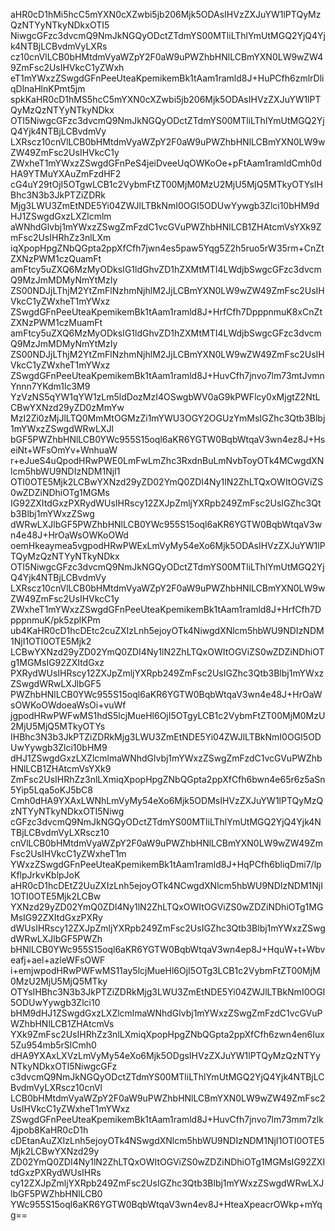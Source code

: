 aHR0cD1hMi5hcC5mYXN0cXZwbi5jb206Mjk5ODAsIHVzZXJuYW1lPTQyMzQzNTYyNTkyNDkxOTI5
NiwgcGFzc3dvcmQ9NmJkNGQyODctZTdmYS00MTliLThlYmUtMGQ2YjQ4Yjk4NTBjLCBvdmVyLXRs
cz10cnVlLCB0bHMtdmVyaWZpY2F0aW9uPWZhbHNlLCBmYXN0LW9wZW49ZmFsc2UsIHVkcC1yZWxh
eT1mYWxzZSwgdGFnPeeUteaKpemikemBk1tAam1ramld8J+HuPCfh6zmlrDliqDlnaHlnKPmt5jm
spkKaHR0cD1hMS5hcC5mYXN0cXZwbi5jb206Mjk5ODAsIHVzZXJuYW1lPTQyMzQzNTYyNTkyNDkx
OTI5NiwgcGFzc3dvcmQ9NmJkNGQyODctZTdmYS00MTliLThlYmUtMGQ2YjQ4Yjk4NTBjLCBvdmVy
LXRscz10cnVlLCB0bHMtdmVyaWZpY2F0aW9uPWZhbHNlLCBmYXN0LW9wZW49ZmFsc2UsIHVkcC1y
ZWxheT1mYWxzZSwgdGFnPeS4jeiDveeUqOWKoOe+pFtAam1ramldCmh0dHA9YTMuYXAuZmFzdHF2
cG4uY29tOjI5OTgwLCB1c2VybmFtZT00MjM0MzU2MjU5MjQ5MTkyOTYsIHBhc3N3b3JkPTZiZDRk
Mjg3LWU3ZmEtNDE5Yi04ZWJlLTBkNmI0OGI5ODUwYywgb3Zlci10bHM9dHJ1ZSwgdGxzLXZlcmlm
aWNhdGlvbj1mYWxzZSwgZmFzdC1vcGVuPWZhbHNlLCB1ZHAtcmVsYXk9ZmFsc2UsIHRhZz3nlLXm
iqXpopHpgZNbQGpta2ppXfCfh7jwn4es5paw5Yqg5Z2h5ruo5rW35rm+CnZtZXNzPWM1czQuamFt
amFtcy5uZXQ6MzMyODksIG1ldGhvZD1hZXMtMTI4LWdjbSwgcGFzc3dvcmQ9MzJmMDMyNmYtMzIy
ZS00NDJjLThjM2YtZmFlNzhmNjhlM2JjLCBmYXN0LW9wZW49ZmFsc2UsIHVkcC1yZWxheT1mYWxz
ZSwgdGFnPeeUteaKpemikemBk1tAam1ramld8J+HrfCfh7DpppnmuK8xCnZtZXNzPWM1czMuamFt
amFtcy5uZXQ6MzMyODksIG1ldGhvZD1hZXMtMTI4LWdjbSwgcGFzc3dvcmQ9MzJmMDMyNmYtMzIy
ZS00NDJjLThjM2YtZmFlNzhmNjhlM2JjLCBmYXN0LW9wZW49ZmFsc2UsIHVkcC1yZWxheT1mYWxz
ZSwgdGFnPeeUteaKpemikemBk1tAam1ramld8J+HuvCfh7jnvo7lm73mtJvmnYnnn7YKdm1lc3M9
YzVzNS5qYW1qYW1zLm5ldDozMzI4OSwgbWV0aG9kPWFlcy0xMjgtZ2NtLCBwYXNzd29yZD0zMmYw
MzI2Zi0zMjJlLTQ0MmMtOGMzZi1mYWU3OGY2OGUzYmMsIGZhc3Qtb3Blbj1mYWxzZSwgdWRwLXJl
bGF5PWZhbHNlLCB0YWc955S15oql6aKR6YGTW0BqbWtqaV3wn4ez8J+HseiNt+WFsOmYv+WnhuaW
r+eJueS4uQpodHRwPWE0LmFwLmZhc3RxdnBuLmNvbToyOTk4MCwgdXNlcm5hbWU9NDIzNDM1NjI1
OTI0OTE5Mjk2LCBwYXNzd29yZD02YmQ0ZDI4Ny1lN2ZhLTQxOWItOGViZS0wZDZiNDhiOTg1MGMs
IG92ZXItdGxzPXRydWUsIHRscy12ZXJpZmljYXRpb249ZmFsc2UsIGZhc3Qtb3Blbj1mYWxzZSwg
dWRwLXJlbGF5PWZhbHNlLCB0YWc955S15oql6aKR6YGTW0BqbWtqaV3wn4e48J+HrOaWsOWKoOWd
oemHkeaymea5vgpodHRwPWExLmVyMy54eXo6Mjk5ODAsIHVzZXJuYW1lPTQyMzQzNTYyNTkyNDkx
OTI5NiwgcGFzc3dvcmQ9NmJkNGQyODctZTdmYS00MTliLThlYmUtMGQ2YjQ4Yjk4NTBjLCBvdmVy
LXRscz10cnVlLCB0bHMtdmVyaWZpY2F0aW9uPWZhbHNlLCBmYXN0LW9wZW49ZmFsc2UsIHVkcC1y
ZWxheT1mYWxzZSwgdGFnPeeUteaKpemikemBk1tAam1ramld8J+HrfCfh7DpppnmuK/pk5zplKPm
ub4KaHR0cD1hcDEtc2cuZXIzLnh5ejoyOTk4NiwgdXNlcm5hbWU9NDIzNDM1NjI1OTI0OTE5Mjk2
LCBwYXNzd29yZD02YmQ0ZDI4Ny1lN2ZhLTQxOWItOGViZS0wZDZiNDhiOTg1MGMsIG92ZXItdGxz
PXRydWUsIHRscy12ZXJpZmljYXRpb249ZmFsc2UsIGZhc3Qtb3Blbj1mYWxzZSwgdWRwLXJlbGF5
PWZhbHNlLCB0YWc955S15oql6aKR6YGTW0BqbWtqaV3wn4e48J+HrOaWsOWKoOWdoeaWsOi+vuWf
jgpodHRwPWFwMS1hdS5lcjMueHl6OjI5OTgyLCB1c2VybmFtZT00MjM0MzU2MjU5MjQ5MTkyOTYs
IHBhc3N3b3JkPTZiZDRkMjg3LWU3ZmEtNDE5Yi04ZWJlLTBkNmI0OGI5ODUwYywgb3Zlci10bHM9
dHJ1ZSwgdGxzLXZlcmlmaWNhdGlvbj1mYWxzZSwgZmFzdC1vcGVuPWZhbHNlLCB1ZHAtcmVsYXk9
ZmFsc2UsIHRhZz3nlLXmiqXpopHpgZNbQGpta2ppXfCfh6bwn4e65r6z5aSn5Yip5Lqa5oKJ5bC8
Cmh0dHA9YXAxLWNhLmVyMy54eXo6Mjk5ODMsIHVzZXJuYW1lPTQyMzQzNTYyNTkyNDkxOTI5Niwg
cGFzc3dvcmQ9NmJkNGQyODctZTdmYS00MTliLThlYmUtMGQ2YjQ4Yjk4NTBjLCBvdmVyLXRscz10
cnVlLCB0bHMtdmVyaWZpY2F0aW9uPWZhbHNlLCBmYXN0LW9wZW49ZmFsc2UsIHVkcC1yZWxheT1m
YWxzZSwgdGFnPeeUteaKpemikemBk1tAam1ramld8J+HqPCfh6bliqDmi7/lpKflpJrkvKblpJoK
aHR0cD1hcDEtZ2UuZXIzLnh5ejoyOTk4NCwgdXNlcm5hbWU9NDIzNDM1NjI1OTI0OTE5Mjk2LCBw
YXNzd29yZD02YmQ0ZDI4Ny1lN2ZhLTQxOWItOGViZS0wZDZiNDhiOTg1MGMsIG92ZXItdGxzPXRy
dWUsIHRscy12ZXJpZmljYXRpb249ZmFsc2UsIGZhc3Qtb3Blbj1mYWxzZSwgdWRwLXJlbGF5PWZh
bHNlLCB0YWc955S15oql6aKR6YGTW0BqbWtqaV3wn4ep8J+HquW+t+Wbveafj+ael+azleWFsOWF
i+emjwpodHRwPWFwMS11ay5lcjMueHl6OjI5OTg3LCB1c2VybmFtZT00MjM0MzU2MjU5MjQ5MTky
OTYsIHBhc3N3b3JkPTZiZDRkMjg3LWU3ZmEtNDE5Yi04ZWJlLTBkNmI0OGI5ODUwYywgb3Zlci10
bHM9dHJ1ZSwgdGxzLXZlcmlmaWNhdGlvbj1mYWxzZSwgZmFzdC1vcGVuPWZhbHNlLCB1ZHAtcmVs
YXk9ZmFsc2UsIHRhZz3nlLXmiqXpopHpgZNbQGpta2ppXfCfh6zwn4en6Iux5Zu954mb5rSlCmh0
dHA9YXAxLXVzLmVyMy54eXo6Mjk5ODgsIHVzZXJuYW1lPTQyMzQzNTYyNTkyNDkxOTI5NiwgcGFz
c3dvcmQ9NmJkNGQyODctZTdmYS00MTliLThlYmUtMGQ2YjQ4Yjk4NTBjLCBvdmVyLXRscz10cnVl
LCB0bHMtdmVyaWZpY2F0aW9uPWZhbHNlLCBmYXN0LW9wZW49ZmFsc2UsIHVkcC1yZWxheT1mYWxz
ZSwgdGFnPeeUteaKpemikemBk1tAam1ramld8J+HuvCfh7jnvo7lm73mm7zlk4jpob8KaHR0cD1h
cDEtanAuZXIzLnh5ejoyOTk4NSwgdXNlcm5hbWU9NDIzNDM1NjI1OTI0OTE5Mjk2LCBwYXNzd29y
ZD02YmQ0ZDI4Ny1lN2ZhLTQxOWItOGViZS0wZDZiNDhiOTg1MGMsIG92ZXItdGxzPXRydWUsIHRs
cy12ZXJpZmljYXRpb249ZmFsc2UsIGZhc3Qtb3Blbj1mYWxzZSwgdWRwLXJlbGF5PWZhbHNlLCB0
YWc955S15oql6aKR6YGTW0BqbWtqaV3wn4ev8J+HteaXpeacrOWkp+mYqg==

